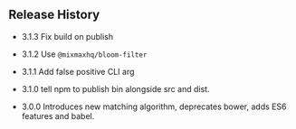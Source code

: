 ## Release History

* 3.1.3 Fix build on publish

* 3.1.2 Use `@mixmaxhq/bloom-filter`

* 3.1.1 Add false positive CLI arg

* 3.1.0 tell npm to publish bin alongside src and dist.

* 3.0.0 Introduces new matching algorithm, deprecates bower, adds ES6 features and babel.
